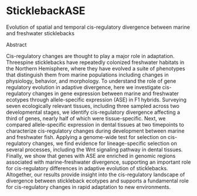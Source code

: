 # SticklebackASE

Evolution of spatial and temporal cis-regulatory divergence between marine and freshwater sticklebacks 


Abstract

Cis-regulatory changes are thought to play a major role in adaptation. Threespine sticklebacks have repeatedly colonized freshwater habitats in the Northern Hemisphere, where they have evolved a suite of phenotypes that distinguish them from marine populations including changes in physiology, behavior, and morphology. To understand the role of gene regulatory evolution in adaptive divergence, here we investigate cis-regulatory changes in gene expression between marine and freshwater ecotypes through allele-specific expression (ASE) in F1 hybrids. Surveying seven ecologically relevant tissues, including three sampled across two developmental stages, we identify cis-regulatory divergence affecting a third of genes, nearly half of which were tissue-specific. Next, we compared allele-specific expression in dental tissues at two timepoints to characterize cis-regulatory changes during development between marine and freshwater fish. Applying a genome-wide test for selection on cis-regulatory changes, we find evidence for lineage-specific selection on several processes, including the Wnt signaling pathway in dental tissues. Finally, we show that genes with ASE are enriched in genomic regions associated with marine-freshwater divergence, supporting an important role for cis-regulatory differences in adaptive evolution of sticklebacks. Altogether, our results provide insight into the cis-regulatory landscape of divergence between stickleback ecotypes and supports a fundamental role for cis-regulatory changes in rapid adaptation to new environments. 
